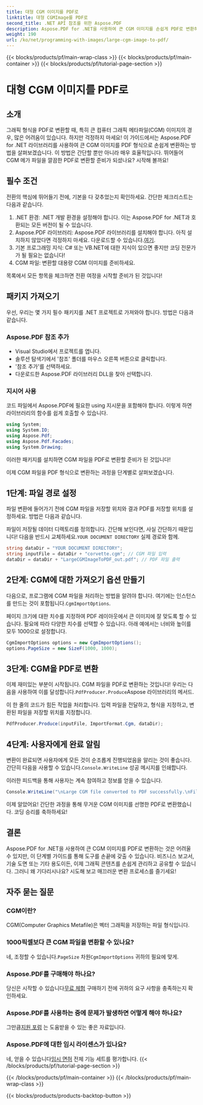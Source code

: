 ```yaml
---
title: 대형 CGM 이미지를 PDF로
linktitle: 대형 CGMImage를 PDF로
second_title: .NET API 참조를 위한 Aspose.PDF
description: Aspose.PDF for .NET을 사용하여 큰 CGM 이미지를 손쉽게 PDF로 변환하세요. 빠르고 효과적인 변환 프로세스를 위한 간단한 가이드를 따르세요.
weight: 190
url: /ko/net/programming-with-images/large-cgm-image-to-pdf/
---
```


{{< blocks/products/pf/main-wrap-class >}}
{{< blocks/products/pf/main-container >}}
{{< blocks/products/pf/tutorial-page-section >}}

# 대형 CGM 이미지를 PDF로

## 소개

그래픽 형식을 PDF로 변환할 때, 특히 큰 컴퓨터 그래픽 메타파일(CGM) 이미지의 경우, 많은 어려움이 있습니다. 하지만 걱정하지 마세요! 이 가이드에서는 Aspose.PDF for .NET 라이브러리를 사용하여 큰 CGM 이미지를 PDF 형식으로 손쉽게 변환하는 방법을 살펴보겠습니다. 이 방법은 간단할 뿐만 아니라 매우 효율적입니다. 뛰어들어 CGM 메가 파일을 깔끔한 PDF로 변환할 준비가 되셨나요? 시작해 볼까요!

## 필수 조건

전환의 핵심에 뛰어들기 전에, 기본을 다 갖추었는지 확인하세요. 간단한 체크리스트는 다음과 같습니다.

1. .NET 환경: .NET 개발 환경을 설정해야 합니다. 이는 Aspose.PDF for .NET과 호환되는 모든 버전이 될 수 있습니다.
2. Aspose.PDF 라이브러리: Aspose.PDF 라이브러리를 설치해야 합니다. 아직 설치하지 않았다면 걱정하지 마세요. 다운로드할 수 있습니다.[여기](https://releases.aspose.com/pdf/net/).
3. 기본 프로그래밍 지식: C# 또는 VB.NET에 대한 지식이 있으면 좋지만 코딩 전문가가 될 필요는 없습니다!
4. CGM 파일: 변환할 대용량 CGM 이미지를 준비하세요.

목록에서 모든 항목을 체크하면 전환 여정을 시작할 준비가 된 것입니다!

## 패키지 가져오기

우선, 우리는 몇 가지 필수 패키지를 .NET 프로젝트로 가져와야 합니다. 방법은 다음과 같습니다.

### Aspose.PDF 참조 추가

- Visual Studio에서 프로젝트를 엽니다.
- 솔루션 탐색기에서 '참조' 폴더를 마우스 오른쪽 버튼으로 클릭합니다.
- '참조 추가'를 선택하세요.
- 다운로드한 Aspose.PDF 라이브러리 DLL을 찾아 선택합니다.

### 지시어 사용

코드 파일에서 Aspose.PDF에 필요한 using 지시문을 포함해야 합니다. 이렇게 하면 라이브러리의 함수를 쉽게 호출할 수 있습니다.

```csharp
using System;
using System.IO;
using Aspose.Pdf;
using Aspose.Pdf.Facades;
using System.Drawing;
```

이러한 패키지를 설치하면 CGM 파일을 PDF로 변환할 준비가 된 것입니다!

이제 CGM 파일을 PDF 형식으로 변환하는 과정을 단계별로 살펴보겠습니다.

## 1단계: 파일 경로 설정

파일 변환에 들어가기 전에 CGM 파일을 저장할 위치와 결과 PDF를 저장할 위치를 설정하세요. 방법은 다음과 같습니다.

 파일이 저장될 데이터 디렉토리를 정의합니다. 간단해 보인다면, 사실 간단하기 때문입니다! 다음을 반드시 교체하세요.`YOUR DOCUMENT DIRECTORY` 실제 경로와 함께.

```csharp
string dataDir = "YOUR DOCUMENT DIRECTORY";
string inputFile = dataDir + "corvette.cgm"; // CGM 파일 입력
dataDir = dataDir + "LargeCGMImageToPDF_out.pdf"; // PDF 파일 출력
```

## 2단계: CGM에 대한 가져오기 옵션 만들기

 다음으로, 프로그램에 CGM 파일을 처리하는 방법을 알려야 합니다. 여기에는 인스턴스를 만드는 것이 포함됩니다.`CgmImportOptions`.

페이지 크기에 대한 치수를 지정하여 PDF 레이아웃에서 큰 이미지에 잘 맞도록 할 수 있습니다. 필요에 따라 다양한 치수를 선택할 수 있습니다. 아래 예에서는 너비와 높이를 모두 1000으로 설정합니다.

```csharp
CgmImportOptions options = new CgmImportOptions();
options.PageSize = new SizeF(1000, 1000);
```

## 3단계: CGM을 PDF로 변환

 이제 재미있는 부분이 시작됩니다. CGM 파일을 PDF로 변환하는 것입니다! 우리는 다음을 사용하여 이를 달성합니다.`PdfProducer.Produce`Aspose 라이브러리의 메서드.

이 한 줄의 코드가 힘든 작업을 처리합니다. 입력 파일을 전달하고, 형식을 지정하고, 변환된 파일을 저장할 위치를 지정합니다.

```csharp
PdfProducer.Produce(inputFile, ImportFormat.Cgm, dataDir);
```

## 4단계: 사용자에게 완료 알림

 변환이 완료되면 사용자에게 모든 것이 순조롭게 진행되었음을 알리는 것이 좋습니다. 간단히 다음을 사용할 수 있습니다.`Console.WriteLine` 성공 메시지를 인쇄합니다.

이러한 피드백을 통해 사용자는 계속 참여하고 정보를 얻을 수 있습니다.

```csharp
Console.WriteLine("\nLarge CGM file converted to PDF successfully.\nFile saved at " + dataDir);
```

이제 알았어요! 간단한 과정을 통해 무거운 CGM 이미지를 선명한 PDF로 변환했습니다. 코딩 승리를 축하하세요!

## 결론

Aspose.PDF for .NET을 사용하여 큰 CGM 이미지를 PDF로 변환하는 것은 어려울 수 있지만, 이 단계별 가이드를 통해 도구를 손끝에 갖출 수 있습니다. 비즈니스 보고서, 기술 도면 또는 기타 용도이든, 이제 그래픽 콘텐츠를 손쉽게 관리하고 공유할 수 있습니다. 그러니 왜 기다리시나요? 시도해 보고 매끄러운 변환 프로세스를 즐기세요!

## 자주 묻는 질문

### CGM이란?
CGM(Computer Graphics Metafile)은 벡터 그래픽을 저장하는 파일 형식입니다.

### 1000픽셀보다 큰 CGM 파일을 변환할 수 있나요?
 네, 조정할 수 있습니다.`PageSize` 차원`CgmImportOptions` 귀하의 필요에 맞게.

### Aspose.PDF를 구매해야 하나요?
 당신은 시작할 수 있습니다[무료 체험](https://releases.aspose.com/) 구매하기 전에 귀하의 요구 사항을 충족하는지 확인하세요.

### Aspose.PDF를 사용하는 중에 문제가 발생하면 어떻게 해야 하나요?
 그만큼[지원 포럼](https://forum.aspose.com/c/pdf/10) 는 도움받을 수 있는 좋은 자료입니다.

### Aspose.PDF에 대한 임시 라이센스가 있나요?
 네, 얻을 수 있습니다[임시 면허](https://purchase.aspose.com/temporary-license/) 전체 기능 세트를 평가합니다.
{{< /blocks/products/pf/tutorial-page-section >}}

{{< /blocks/products/pf/main-container >}}
{{< /blocks/products/pf/main-wrap-class >}}

{{< blocks/products/products-backtop-button >}}
